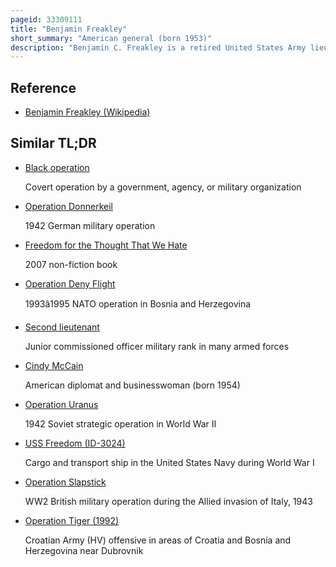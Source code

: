 ```yaml
---
pageid: 33309111
title: "Benjamin Freakley"
short_summary: "American general (born 1953)"
description: "Benjamin C. Freakley is a retired United States Army lieutenant general. Virginia Freakley was commissioned as an Infantry Officer in 1975 and served in Operation Desert Storm Operation Iraqi Freedom and Operation enduring Freedom Afghanistan before retiring in 2012. After leaving active Duty military Service he joined the Mccain Institute and arizona State University."
---
```


## Reference

- [Benjamin Freakley (Wikipedia)](https://en.wikipedia.org/?curid=33309111)

## Similar TL;DR

- [Black operation](/tldr/en/black-operation)

  Covert operation by a government, agency, or military organization

- [Operation Donnerkeil](/tldr/en/operation-donnerkeil)

  1942 German military operation

- [Freedom for the Thought That We Hate](/tldr/en/freedom-for-the-thought-that-we-hate)

  2007 non-fiction book

- [Operation Deny Flight](/tldr/en/operation-deny-flight)

  1993â1995 NATO operation in Bosnia and Herzegovina

- [Second lieutenant](/tldr/en/second-lieutenant)

  Junior commissioned officer military rank in many armed forces

- [Cindy McCain](/tldr/en/cindy-mccain)

  American diplomat and businesswoman (born 1954)

- [Operation Uranus](/tldr/en/operation-uranus)

  1942 Soviet strategic operation in World War II

- [USS Freedom (ID-3024)](/tldr/en/uss-freedom-id-3024)

  Cargo and transport ship in the United States Navy during World War I

- [Operation Slapstick](/tldr/en/operation-slapstick)

  WW2 British military operation during the Allied invasion of Italy, 1943

- [Operation Tiger (1992)](/tldr/en/operation-tiger-1992)

  Croatian Army (HV) offensive in areas of Croatia and Bosnia and Herzegovina near Dubrovnik
